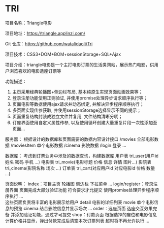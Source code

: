 # TRI
项目名称：Triangle电影

项目地址：https://triangle.applinzi.com/ 

Git 仓库：https://github.com/watalidaoli/Tri

项目技术：CSS3+DOM+BOM+sessionStorage+SQL+Ajax

项目介绍：triangle电影是一个主打电影订票的生活类网站，展示热门电影，供用户浏览喜欢的电影选座订票等

功能描述：
  1. 主页采用经典轮播图+侧边栏布局, 基本纯原生实现页面动画效果等；
  2. 登录注册功能使用正则验证, 并使用promise处理异步请求顺序执行等；
  3. 页面电影等数据使用ajax请求并动态绑定, 并解决异步程序顺序执行；
  4. 多页面实现传参获取, 并使用sessionStorage选择显示不同的提示；
  5. 页面重复结构封装成独立文件并复用, 文件结构清晰分明；
  6. 订座界面使用自定义属性传参, 以及使用循环创建大量重复片段一次性添加至页面...

服务器：
根据设计的数据库和页面需要的数据内容设计接口
   /movies 全部电影数据
   /moviesItem 单个电影数据
   /cinema 影院数据
   /login 登录 ...
   
数据库：
考虑到订票业务中涉及的数据查询，构建数据库
   用户表 tri_user(用户id 姓名 密码 手机 ...) 
   电影表 tri_movie(电影标题 价格 信息 详情 图片...)
   影院表 tri_cinema(影院名称 场次 ...)
   订单表 tri_cart(对应用户id 对应电影id 价格 数量 ...)
   
页面说明：
  index：项目主页
  轮播图 侧边栏 下拉菜单 ...
  login/register：登录注册界面
  页面完成大部分验证功能 符合要求才允提交
  使用promise处理异步程序顺序执行 ...  
  这些页面负责将丰富的电影展示给用户
  detail 电影的详细列表
  movie 单个电影信息的预览
  cinema 结合影院信息并显示场次 ...
  order：选座页面
  选座交互效果完备 并添加验证功能，通过才可提交
  shop：付款页面
  根据选择的座位和电影信息计算价格并显示，弹出付款完成后清空本次订票列表
  超时将不再允许执行 ...

